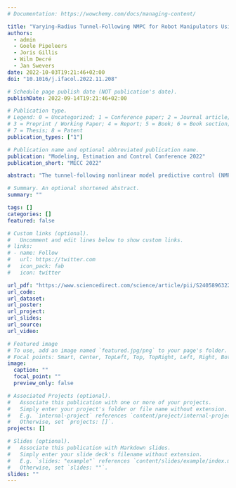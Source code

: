 ```yaml
---
# Documentation: https://wowchemy.com/docs/managing-content/

title: "Varying-Radius Tunnel-Following NMPC for Robot Manipulators Using Sequential Convex Quadratic Programming"
authors:
  - admin
  - Goele Pipeleers
  - Joris Gillis
  - Wilm Decré
  - Jan Swevers
date: 2022-10-03T19:21:46+02:00
doi: "10.1016/j.ifacol.2022.11.208"

# Schedule page publish date (NOT publication's date).
publishDate: 2022-09-14T19:21:46+02:00

# Publication type.
# Legend: 0 = Uncategorized; 1 = Conference paper; 2 = Journal article;
# 3 = Preprint / Working Paper; 4 = Report; 5 = Book; 6 = Book section;
# 7 = Thesis; 8 = Patent
publication_types: ["1"]

# Publication name and optional abbreviated publication name.
publication: "Modeling, Estimation and Control Conference 2022"
publication_short: "MECC 2022"

abstract: "The tunnel-following nonlinear model predictive control (NMPC) scheme for robot manipulators allows the definition of tasks where deviations from a given path reference are allowed but upper-bounded by a user-defined parameter, which for a position tunnel represents the radius of the tunnel. The underlying optimal control problem (OCP) in this scheme can be efficiently solved by using the sequential convex quadratic programming (SCQP) method. Up to now, this scheme has been implemented with constant tunnel radii, although several tasks, such as human-robot collaboration or pick-and-place tasks, would benefit from variable radii throughout task execution. The SCQP method is however not able to exploit the structure of varying-radius tunnel constraints, which can lead to unstable iterations of the SQP method. In this work, we propose a reformulation of the tunnel constraints to overcome this issue, allowing the use of the SCQP method to efficiently solve the underlying OCP. We also provide insight into an efficient implementation of the SCQP method using the lin operator and prove the main theorem underlying such operator. Simulation results of a pick-and-place task involving a varying-radius tunnel are presented to support the applicability of the proposed methods."

# Summary. An optional shortened abstract.
summary: ""

tags: []
categories: []
featured: false

# Custom links (optional).
#   Uncomment and edit lines below to show custom links.
# links:
# - name: Follow
#   url: https://twitter.com
#   icon_pack: fab
#   icon: twitter

url_pdf: "https://www.sciencedirect.com/science/article/pii/S2405896322028518/pdf"
url_code:
url_dataset:
url_poster:
url_project:
url_slides:
url_source:
url_video:

# Featured image
# To use, add an image named `featured.jpg/png` to your page's folder. 
# Focal points: Smart, Center, TopLeft, Top, TopRight, Left, Right, BottomLeft, Bottom, BottomRight.
image:
  caption: ""
  focal_point: ""
  preview_only: false

# Associated Projects (optional).
#   Associate this publication with one or more of your projects.
#   Simply enter your project's folder or file name without extension.
#   E.g. `internal-project` references `content/project/internal-project/index.md`.
#   Otherwise, set `projects: []`.
projects: []

# Slides (optional).
#   Associate this publication with Markdown slides.
#   Simply enter your slide deck's filename without extension.
#   E.g. `slides: "example"` references `content/slides/example/index.md`.
#   Otherwise, set `slides: ""`.
slides: ""
---
```

